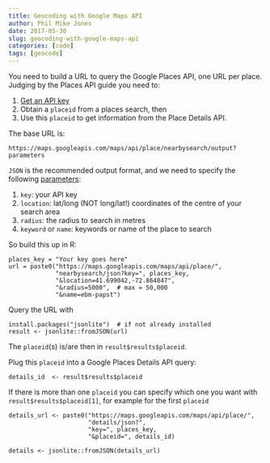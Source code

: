 ```yaml
---
title: Geocoding with Google Maps API
author: Phil Mike Jones
date: 2017-05-30
slug: geocoding-with-google-maps-api
categories: [code]
tags: [geocode]
---
```


You need to build a URL to query the Google Places API, one URL per place. Judging by the Places API guide you need to:

 1. [Get an API key](https://developers.google.com/places/web-service/get-api-key)
 2. Obtain a `placeid` from a places search, then
 3. Use this `placeid` to get information from the Place Details API.

The base URL is:

    https://maps.googleapis.com/maps/api/place/nearbysearch/output?parameters

`JSON` is the recommended output format, and we need to specify the following [parameters](https://developers.google.com/places/web-service/search):

 1. `key`: your API key
 2. `location`: lat/long (NOT long/lat!) coordinates of the centre of
    your search area
 3. `radius`: the radius to search in metres
 4. `keyword` or `name`: keywords or name of the place to search

So build this up in R:

    places_key = "Your key goes here"
    url = paste0("https://maps.googleapis.com/maps/api/place/",
                 "nearbysearch/json?key=", places_key,
                 "&location=41.699042,-72.864847",
                 "&radius=5000",  # max = 50,000
                 "&name=ebm-papst")

Query the URL with

    install.packages("jsonlite")  # if not already installed
    result <- jsonlite::fromJSON(url)

The `placeid`(s) is/are then in `result$results$placeid`.

Plug this `placeid` into a Google Places Details API query:

    details_id  <- result$results$placeid

If there is more than one `placeid` you can specify which one you want with `result$results$placeid[1]`, for example for the first `placeid`

    details_url <- paste0("https://maps.googleapis.com/maps/api/place/",
                          "details/json?",
                          "key=", places_key,
                          "&placeid=", details_id)

    details <- jsonlite::fromJSON(details_url)
